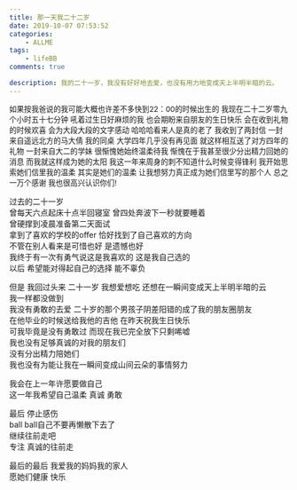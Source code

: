 ```yaml
---
title: 那一天我二十二岁
date: 2019-10-07 07:53:52
categories:  
    - ALLME
tags: 
    - lifeBB
comments: true

description: 我的二十一岁，我没有好好地去爱，也没有用力地变成天上半明半暗的云。
---
```



<p style="font-size: 0.95em">
如果按我爸说的我可能大概也许差不多快到22：00的时候出生的  
我现在二十二岁零九个小时五十七分钟  
吼着过生日好麻烦的我  
也会期盼来自朋友的生日快乐  
会在收到礼物的时候欢喜  
会为大段大段的文字感动  
哈哈哈看来人是真的老了  
我收到了两封信  
一封来自遥远北方的马大倩  
我的同桌 大学四年几乎没有再见面 就这样相互送了对方四年的礼物  
一封来自大二的学妹  
很惭愧她始终温柔待我 惭愧在于我甚至很少分出精力回她的消息 而我就这样成为她的太阳  
我这一年来周身的刺不知道什么时候变得锋利  
我开始思索她们信里我的温柔 其实是她们的温柔  
让我想努力真正成为她们信里写的那个人  
总之 一万个感谢  
我也很高兴认识你们!  

过去的二十一岁  
曾每天六点起床十点半回寝室
曾四处奔波下一秒就要睡着  
曾硬撑到凌晨准备第二天面试  
拿到了喜欢的学校的offer 恰好找到了自己喜欢的方向  
不管在别人看来是可惜也好 是遗憾也好  
我终于有一次有勇气说这是我喜欢的 这是我自己选的  
以后 希望能对得起自己的选择 能不辜负 

但是 我回过头来
二十一岁 我想爱想吃 还想在一瞬间变成天上半明半暗的云  
我一样都没做到  
我没有勇敢的去爱 
二十岁的那个男孩子阴差阳错的成了我的朋友圈朋友  
在他毕业的时候送给我他的吉他 在昨天祝我生日快乐  
可我毕竟是没有勇敢过 而现在我已完全放下只剩唏嘘  
我也没有足够真诚的对我的朋友们  
没有分出精力陪她们  
我也没有为能让我在一瞬间变成山间云朵的事情努力 

我会在上一年许愿要做自己  
这一年我希望自己温柔 真诚 勇敢  

最后 停止感伤  
ball ball自己不要再懒散下去了  
继续往前走吧  
专注 真诚的往前走  

最后的最后 我爱我的妈妈我的家人  
愿她们健康 快乐
</p>
